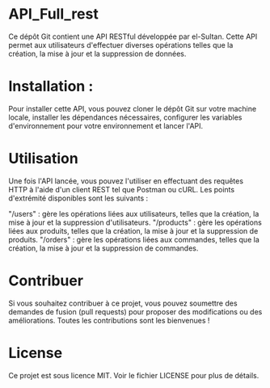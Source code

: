 # API_Full_rest

Ce dépôt Git contient une API RESTful développée par el-Sultan. Cette API permet aux utilisateurs d'effectuer diverses opérations telles que la création, la mise à jour et la suppression de données.

# Installation :

Pour installer cette API, vous pouvez cloner le dépôt Git sur votre machine locale, installer les dépendances nécessaires, configurer les variables d'environnement pour votre environnement et lancer l'API.

# Utilisation

Une fois l'API lancée, vous pouvez l'utiliser en effectuant des requêtes HTTP à l'aide d'un client REST tel que Postman ou cURL. Les points d'extrémité disponibles sont les suivants :

"/users" : gère les opérations liées aux utilisateurs, telles que la création, la mise à jour et la suppression d'utilisateurs.
"/products" : gère les opérations liées aux produits, telles que la création, la mise à jour et la suppression de produits.
"/orders" : gère les opérations liées aux commandes, telles que la création, la mise à jour et la suppression de commandes.

# Contribuer

Si vous souhaitez contribuer à ce projet, vous pouvez soumettre des demandes de fusion (pull requests) pour proposer des modifications ou des améliorations. Toutes les contributions sont les bienvenues !

# License

Ce projet est sous licence MIT. Voir le fichier LICENSE pour plus de détails.
